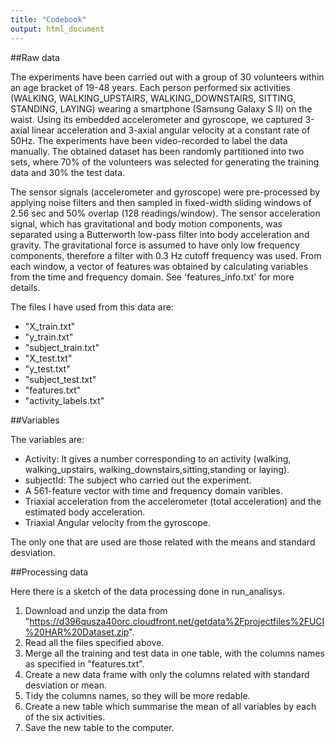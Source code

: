 ```yaml
---
title: "Codebook"
output: html_document
---
```


##Raw data

The experiments have been carried out with a group of 30 volunteers within an age bracket of 19-48 years. Each person performed six activities (WALKING, WALKING_UPSTAIRS, WALKING_DOWNSTAIRS, SITTING, STANDING, LAYING) wearing a smartphone (Samsung Galaxy S II) on the waist. Using its embedded accelerometer and gyroscope, we captured 3-axial linear acceleration and 3-axial angular velocity at a constant rate of 50Hz. The experiments have been video-recorded to label the data manually. The obtained dataset has been randomly partitioned into two sets, where 70% of the volunteers was selected for generating the training data and 30% the test data. 

The sensor signals (accelerometer and gyroscope) were pre-processed by applying noise filters and then sampled in fixed-width sliding windows of 2.56 sec and 50% overlap (128 readings/window). The sensor acceleration signal, which has gravitational and body motion components, was separated using a Butterworth low-pass filter into body acceleration and gravity. The gravitational force is assumed to have only low frequency components, therefore a filter with 0.3 Hz cutoff frequency was used. From each window, a vector of features was obtained by calculating variables from the time and frequency domain. See 'features_info.txt' for more details. 

The files I have used from this data are:
- "X_train.txt"
- "y_train.txt"
- "subject_train.txt"
- "X_test.txt"
- "y_test.txt"
- "subject_test.txt"
- "features.txt"
- "activity_labels.txt"

##Variables

The variables are:

- Activity: It gives a number corresponding to an activity (walking, walking_upstairs, walking_downstairs,sitting,standing or laying).
- subjectId: The subject who carried out the experiment.
- A 561-feature vector with time and frequency domain varibles.
- Triaxial acceleration from the accelerometer (total acceleration) and the estimated body acceleration.
- Triaxial Angular velocity from the gyroscope.

The only one that are used are those related with the means and standard desviation.

##Processing data

Here there is a sketch of the data processing done in run_analisys.

1. Download and unzip the data from "https://d396qusza40orc.cloudfront.net/getdata%2Fprojectfiles%2FUCI%20HAR%20Dataset.zip".
2. Read all the files specified above.
3. Merge all the training and test data in one table, with the columns names as specified in "features.txt".
4. Create a new data frame with only the columns related with standard desviation or mean.
5. Tidy the columns names, so they will be more redable.
6. Create a new table which summarise the mean of all variables by each of the six activities.
7. Save the new table to the computer.
